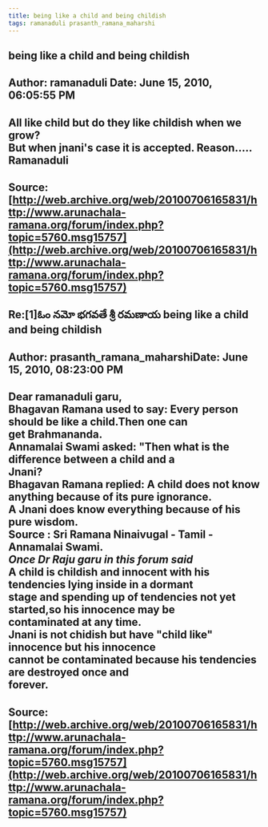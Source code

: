 ```yaml
--- 
title: being like a child and being childish   
tags: ramanaduli prasanth_ramana_maharshi  
---  
```

## being like a child and being childish  
Author: ramanaduli          Date: June 15, 2010, 06:05:55 PM  
---  
All like child but do they like childish when we grow?   
But when jnani's case it is accepted. Reason.....   
Ramanaduli
 ---  
Source:[http://web.archive.org/web/20100706165831/http://www.arunachala-ramana.org/forum/index.php?topic=5760.msg15757](http://web.archive.org/web/20100706165831/http://www.arunachala-ramana.org/forum/index.php?topic=5760.msg15757)   
---  

## Re:[1]ఓం నమో భగవతే శ్రీ రమణాయ  being like a child and being childish  
Author: prasanth_ramana_maharshiDate: June 15, 2010, 08:23:00 PM  
---  
Dear ramanaduli garu,   
Bhagavan Ramana used to say: Every person should be like a child.Then one can  
get Brahmananda.   
Annamalai Swami asked: "Then what is the difference between a child and a  
Jnani?   
Bhagavan Ramana replied: A child does not know anything because of its pure ignorance.   
A Jnani does know everything because of his pure wisdom.   
 **Source** : Sri Ramana Ninaivugal - Tamil - Annamalai Swami.   
 _Once Dr Raju garu in this forum said_   
A child is childish and innocent with his tendencies lying inside in a dormant  
stage and spending up of tendencies not yet started,so his innocence may be  
contaminated at any time.   
 **Jnani is not chidish but have "child like" innocence but his innocence  
cannot be contaminated because his tendencies are destroyed once and  
forever.**
 ---  
Source:[http://web.archive.org/web/20100706165831/http://www.arunachala-ramana.org/forum/index.php?topic=5760.msg15757](http://web.archive.org/web/20100706165831/http://www.arunachala-ramana.org/forum/index.php?topic=5760.msg15757)   
---  

